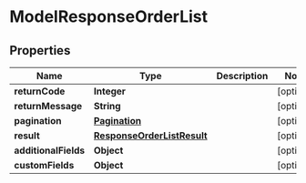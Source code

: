 

# ModelResponseOrderList

## Properties

Name | Type | Description | Notes
------------ | ------------- | ------------- | -------------
**returnCode** | **Integer** |  |  [optional]
**returnMessage** | **String** |  |  [optional]
**pagination** | [**Pagination**](Pagination.md) |  |  [optional]
**result** | [**ResponseOrderListResult**](ResponseOrderListResult.md) |  |  [optional]
**additionalFields** | **Object** |  |  [optional]
**customFields** | **Object** |  |  [optional]




